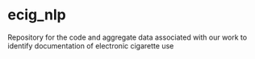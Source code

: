 # ecig_nlp
Repository for the code and aggregate data associated with our work to identify documentation of electronic cigarette use
